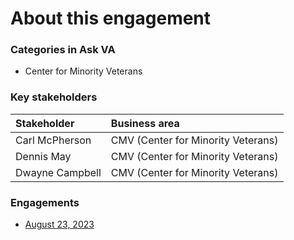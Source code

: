 # About this engagement

### Categories in Ask VA

- Center for Minority Veterans

### Key stakeholders

|Stakeholder|Business area|
|:--|:--|
|Carl McPherson|CMV (Center for Minority Veterans)|
|Dennis May|CMV (Center for Minority Veterans)|
|Dwayne Campbell|CMV (Center for Minority Veterans)|

### Engagements

- [August 23, 2023](https://github.com/department-of-veterans-affairs/va.gov-team/blob/master/products/ask-va/research/Business%20line%20engagement/Center%20for%20Minority%20Veterans/August%2023%2C%202023.md)

